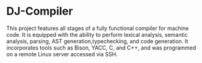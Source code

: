 # DJ-Compiler
This project features all stages of a fully functional compiler for machine code. It is equipped with the ability to perform lexical analysis, semantic analysis, parsing, AST generation,typechecking, and code generation.
It incorporates tools such as Bison, YACC, C, and C++, and was programmed on a remote Linux server accessed via SSH.
